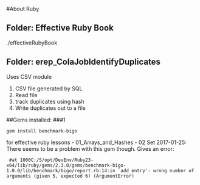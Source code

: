 #About Ruby

## Folder: Effective Ruby Book
./effectiveRubyBook

## Folder: erep_ColaJobIdentifyDuplicates
Uses CSV module
1. CSV file generated by SQL
2. Read file
3. track duplicates using hash
4. Write duplicates out to a file

##Gems installed:
###1
```
gem install benchmark-bigo
```
for effective ruby lessons - 01_Arrays_and_Hashes - 02 Set
2017-01-25: There seems to be a problem with this gem though. Gives an error:
```
 #at 1000C:/S/opt/DevEnv/Ruby23-x64/lib/ruby/gems/2.3.0/gems/benchmark-bigo-1.0.0/lib/benchmark/bigo/report.rb:14:in `add_entry': wrong number of arguments (given 5, expected 6) (ArgumentError)
```

